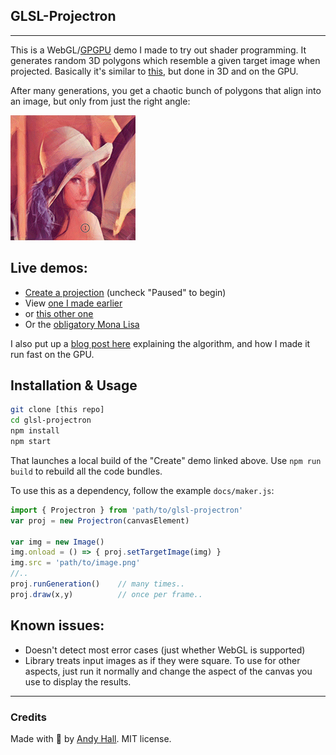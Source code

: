 ## GLSL-Projectron
--------

This is a WebGL/[GPGPU](http://en.wikipedia.org/wiki/General-purpose_computing_on_graphics_processing_units) demo I made to try out shader programming. It generates random 3D polygons which resemble a given target image when projected. Basically it's similar to [this](http://rogeralsing.com/2008/12/07/genetic-programming-evolution-of-mona-lisa/), but done in 3D and on the GPU.

After many generations, you get a chaotic bunch of polygons that align into an image, but only from just the right angle:

[![Screencap of sample output](./docs/build/img/lena_200.gif?raw=true "Sample output")](http://andyhall.github.io/glsl-projectron/build/viewer.html)

## Live demos:

 * [Create a projection](http://andyhall.github.io/glsl-projectron/build/) (uncheck "Paused" to begin)
 * View [one I made earlier](http://andyhall.github.io/glsl-projectron/build/viewer.html)
 * or [this other one](http://andyhall.github.io/glsl-projectron/build/viewer-vermeer.html)
 * Or the [obligatory Mona Lisa](http://andyhall.github.io/glsl-projectron/build/viewer-mona.html)

I also put up a [blog post here](http://aphall.com/2014/12/glsl-projectron/) explaining the algorithm, and how I made it run fast on the GPU.

## Installation & Usage

```sh
git clone [this repo]
cd glsl-projectron
npm install
npm start
```

That launches a local build of the "Create" demo linked above. 
Use `npm run build` to rebuild all the code bundles.

To use this as a dependency, follow the example `docs/maker.js`:

```js
import { Projectron } from 'path/to/glsl-projectron'
var proj = new Projectron(canvasElement)

var img = new Image()
img.onload = () => { proj.setTargetImage(img) }
img.src = 'path/to/image.png'
//..
proj.runGeneration()    // many times..
proj.draw(x,y)          // once per frame..
```

## Known issues:

* Doesn't detect most error cases (just whether WebGL is supported)
* Library treats input images as if they were square. To use for other aspects, just run it normally and change the aspect of the canvas you use to display the results.

----

### Credits

Made with 🍺 by [Andy Hall](https://twitter.com/fenomas). MIT license.



